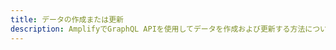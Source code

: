 ```yaml
---
title: データの作成または更新
description: AmplifyでGraphQL APIを使用してデータを作成および更新する方法について詳しくはこちら
---
```


<inline-fragment platform="ios" src="~/lib/graphqlapi/fragments/ios/mutate-data.md"></inline-fragment> <inline-fragment platform="android" src="~/lib/graphqlapi/fragments/android/mutate-data.md"></inline-fragment> <inline-fragment platform="js" src="~/lib/graphqlapi/fragments/js/mutate-data.md"></inline-fragment>
